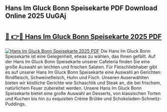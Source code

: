 ## Hans Im Gluck Bonn Speisekarte PDF Download Online 2025 UuGAj

# <h2><a href="http://gc8u5uu.nevu.top/?p=Hans+Im+Gluck+Bonn+Speisekarte">🔗 👉🔴 Hans Im Gluck Bonn Speisekarte 2025 PDF</a></h2>

[![Hans Im Gluck Bonn Speisekarte 2025 PDF](https://i.imgur.com/dBaPXMq.png)](http://gc8u5uu.nevu.top/?p=Hans+Im+Gluck+Bonn+Speisekarte)
Die Hans Im Gluck Bonn Speisekarte ist eine Gelegenheit, etwas zu wählen, das Ihnen gefällt. Auf der Hans Im Gluck Bonn Speisekarte unserer Cafeteria finden Sie eine große Auswahl an leichten und frischen Salaten. Für Fleischliebhaber gibt es auf unserer Hans Im Gluck Bonn Speisekarte eine Auswahl an Gerichten: Rindfleisch, Schweinefleisch, Huhn und Fisch. Unseren Auserwählten bieten wir köstliche Gerichte wie Schaschlik und Steak an, die bei frischem, natürlichem Feuer zubereitet werden. Unsere Hans Im Gluck Bonn Speisekarte bietet eine große Auswahl an Desserts, von klassischen Torten und Kuchen bis hin zu exquisiten Crème Brûlée und Schokoladen-Schneitz-Puddings.
